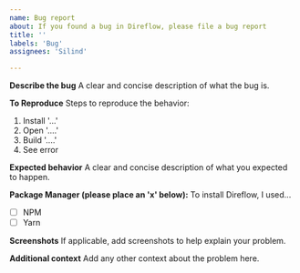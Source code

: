 ```yaml
---
name: Bug report
about: If you found a bug in Direflow, please file a bug report
title: ''
labels: 'Bug'
assignees: 'Silind'

---
```


**Describe the bug**
A clear and concise description of what the bug is.

**To Reproduce**
Steps to reproduce the behavior:
1. Install '...'
2. Open '....'
3. Build '....'
4. See error

**Expected behavior**
A clear and concise description of what you expected to happen.

**Package Manager (please place an 'x' below):**
To install Direflow, I used...
- [ ] NPM
- [ ] Yarn

**Screenshots**
If applicable, add screenshots to help explain your problem.

**Additional context**
Add any other context about the problem here.
